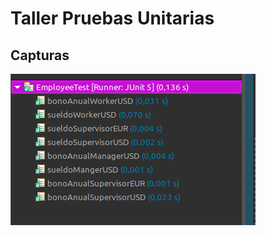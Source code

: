 # Taller Pruebas Unitarias
## Capturas
![alt text](https://github.com/domorales/TallerPruebasUnitarias/blob/master/pruebas.png) 

